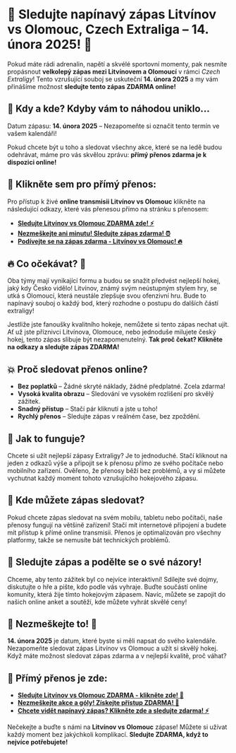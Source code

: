# 🎉 Sledujte napínavý zápas Litvínov vs Olomouc, Czech Extraliga – 14. února 2025! 🎉

Pokud máte rádi adrenalin, napětí a skvélé sportovní momenty, pak nesmíte propásnout **velkolepý zápas mezi Litvínovem a Olomoucí** v rámci _Czech Extraligy_! Tento vzrušující souboj se uskuteční **14. února 2025** a my vám přinášíme možnost **sledujte tento zápas ZDARMA online!**

## 📅 Kdy a kde? Kdyby vám to náhodou uniklo...

Datum zápasu: **14. února 2025** – Nezapomeňte si označit tento termín ve vašem kalendáři!

Pokud chcete být u toho a sledovat všechny akce, které se na ledě budou odehrávat, máme pro vás skvělou zprávu: **přímý přenos zdarma je k dispozici online!**

## 🔗 Klikněte sem pro přímý přenos:

Pro přístup k živé **online transmisii Litvínov vs Olomouc** klikněte na následující odkazy, které vás přenesou přímo na stránku s přenosem:

- [**Sledujte Litvínov vs Olomouc ZDARMA zde! ⚡**](https://tinyurl.com/livestreamfreeo?st=Litvinov+vs+Olomouc&si=ghc)
- [**Nezmeškejte ani minutu! Sledujte zápas zdarma! ⏰**](https://tinyurl.com/livestreamfreeo?st=Litvinov+vs+Olomouc&si=ghc)
- [**Podívejte se na zápas zdarma - Litvínov vs Olomouc! 🔥**](https://tinyurl.com/livestreamfreeo?st=Litvinov+vs+Olomouc&si=ghc)

## 🔥 Co očekávat? 🏒

Oba týmy mají vynikající formu a budou se snažit předvést nejlepší hokej, jaký kdy Česko vidělo! Litvínov, známý svým neústupným stylem hry, se utká s Olomoucí, která neustále zlepšuje svou ofenzivní hru. Bude to napínavý souboj o každý bod, který rozhodne o postupu do dalších částí extraligy!

Jestliže jste fanoušky kvalitního hokeje, nemůžete si tento zápas nechat ujít. Ať už jste příznivci Litvínova, Olomouce, nebo jednoduše milujete český hokej, tento zápas slibuje být nezapomenutelný. **Tak proč čekat? Klikněte na odkazy a sledujte zápas ZDARMA!**

## 💥 Proč sledovat přenos online?

- **Bez poplatků** – Žádné skryté náklady, žádné předplatné. Zcela zdarma!
- **Vysoká kvalita obrazu** – Sledování ve vysokém rozlišení pro skvělý zážitek.
- **Snadný přístup** – Stačí pár kliknutí a jste u toho!
- **Rychlý přenos** – Sledujte zápas v reálném čase, bez zpoždění.

## 🎯 Jak to funguje?

Chcete si užít nejlepší zápasy Extraligy? Je to jednoduché. Stačí kliknout na jeden z odkazů výše a připojit se k přenosu přímo ze svého počítače nebo mobilního zařízení. Ověřeno, že přenosy běží bez problémů, a vy si můžete vychutnat každý moment tohoto vzrušujícího hokejového zápasu.

## 📲 Kde můžete zápas sledovat?

Pokud chcete zápas sledovat na svém mobilu, tabletu nebo počítači, naše přenosy fungují na většině zařízení! Stačí mít internetové připojení a budete mít přístup k přímé online transmisii. Přenos je optimalizován pro všechny platformy, takže se nemusíte bát technických problémů.

## 💬 Sledujte zápas a podělte se o své názory!

Chceme, aby tento zážitek byl co nejvíce interaktivní! Sdílejte své dojmy, diskutujte o hře a pište, kdo podle vás vyhraje. Buďte součástí online komunity, která žije tímto hokejovým zápasem. Navíc, můžete se zapojit do našich online anket a soutěží, kde můžete vyhrát skvělé ceny!

## 🚨 Nezmeškejte to! 🚨

**14. února 2025** je datum, které byste si měli napsat do svého kalendáře. Nezapomeňte sledovat zápas Litvínov vs Olomouc a užít si skvělý hokej. Když máte možnost sledovat zápas zdarma a v nejlepší kvalitě, proč váhat?

## 🔗 Přímý přenos je zde:

- [**Sledujte Litvínov vs Olomouc ZDARMA - klikněte zde! 🏒**](https://tinyurl.com/livestreamfreeo?st=Litvinov+vs+Olomouc&si=ghc)
- [**Nezmeškejte akce a góly! Získejte přístup ZDARMA! 🎯**](https://tinyurl.com/livestreamfreeo?st=Litvinov+vs+Olomouc&si=ghc)
- [**Chcete vidět napínavý zápas? Klikněte zde a sledujte zdarma! ⚡**](https://tinyurl.com/livestreamfreeo?st=Litvinov+vs+Olomouc&si=ghc)

Nečekejte a buďte s námi na **Litvínov vs Olomouc** zápase! Můžete si užívat každý moment bez jakýchkoli komplikací. **Sledujte ZDARMA, když to nejvíce potřebujete!**
